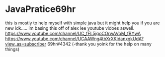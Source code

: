 # JavaPratice69hr
this is mostly to help myself with simple java but it might help you if you are new idk.....
im basing this off of alex lee youtube vidoes aswell.
https://www.youtube.com/channel/UC_fFL5jgoCOrwAVoM_fBYwA
https://www.youtube.com/channel/UCAAWng4tbXrXKidanxgkUdA?view_as=subscriber
69hr#4342
(-thank you yoink for the help on many things)
